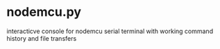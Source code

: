 # nodemcu.py
interacticve console for nodemcu serial terminal with working command history and file transfers
